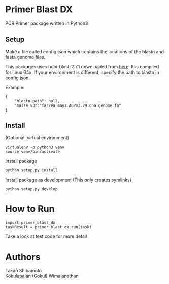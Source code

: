 # Primer Blast DX

PCR Primer package written in Python3

## Setup
Make a file called config.json which contains the locations of the blastn and fasta genome files.

This packages uses ncbi-blast-2.7.1 downloaded from [here](ftp://ftp.ncbi.nlm.nih.gov/blast/executables/blast+/LATEST/).
It is compiled for linux 64x. If your environment is different, specify the path to blastn in config.json.

Example:
```
{
    "blastn-path": null,
    "maize_v3":"fa/Zea_mays.AGPv3.29.dna.genome.fa"
}
```

## Install
(Optional: virtual environment)
```
virtualenv -p python3 venv
source venv/bin/activate
```

Install package
```
python setup.py install
```

Install package as development (This only creates symlinks)
```
python setup.py develop
```

# How to Run
```
import primer_blast_dx
taskResult = primer_blast_dx.run(task)
```

Take a look at test code for more detail

# Authors
Takao Shibamoto  
Kokulapalan (Gokul) Wimalanathan
